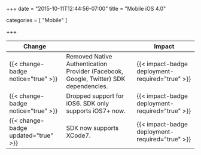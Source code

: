 +++
date = "2015-10-11T12:44:56-07:00"
title = "Mobile iOS 4.0"

categories = [
    "Mobile"
]

+++

| Change                              |   | Impact  |
| ----------------------------------- |---| --------|
| {{< change-badge notice="true" >}}  | Removed Native Authentication Provider (Facebook, Google, Twitter) SDK dependencies. | {{< impact-badge deployment-required="true" >}} |
| {{< change-badge notice="true" >}}  | Dropped support for iOS6. SDK only supports iOS7+ now. | {{< impact-badge deployment-required="true" >}} |
| {{< change-badge updated="true" >}}  | SDK now supports XCode7. | {{< impact-badge deployment-required="true" >}} |
